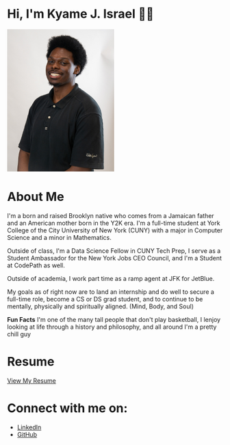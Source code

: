 # Hi, I'm Kyame J. Israel 👋🏾

<img src="/assets/Kyame_Israel_WS.jpg" alt="Profile Picture" width="250"/>

# About Me
I'm a born and raised Brooklyn native who comes from a Jamaican father and an American mother born in the Y2K era.
I'm a full-time student at York College of the City University of New York (CUNY) with a major in Computer Science and a minor in Mathematics.

Outside of class, I'm a Data Science Fellow in CUNY Tech Prep, I serve as a Student Ambassador for the New York Jobs CEO Council, and I'm a Student at CodePath as well.

Outside of academia, I work part time as a ramp agent at JFK for JetBlue.

My goals as of right now are to land an internship and do well to secure a full-time role, become a CS or DS grad student, and to continue to be mentally, physically and spiritually aligned. (Mind, Body, and Soul) 

**Fun Facts** I'm one of the many tall people that don't play basketball, I lenjoy looking at life through a history and philosophy, and all around I'm a pretty chill guy

# Resume
[View My Resume](/assets/Kyame_Israel_SWE_Resume.pdf)

# Connect with me on:
- [LinkedIn](https://www.linkedin.com/in/kyameisrael/)
- [GitHub](https://github.com/yeokj)




